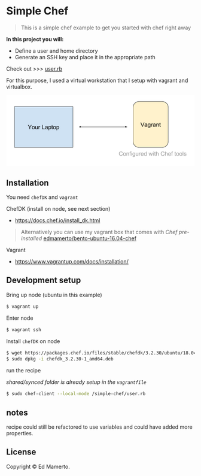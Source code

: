 # Simple Chef
> This is a simple chef example to get you started with chef right away


**In this project you will:**
 - Define a user and home directory 
 - Generate an SSH key and place it in the appropriate path

 Check out >>> [user.rb](https://github.com/edmamerto/simple-chef/blob/master/recipe/user.rb)

For this purpose, I used a virtual workstation that I setup with vagrant and virtualbox.

![simple chef architecture](simple-chef.png)

## Installation
You need `chefDK` and `vagrant` 

ChefDK (install on node, see next section) 
- https://docs.chef.io/install_dk.html

>Alternatively you can use my vagrant box that comes with *Chef pre-installed*
>[edmamerto/bento-ubuntu-16.04-chef](https://app.vagrantup.com/edmamerto/boxes/bento-ubuntu-16.04-chef/versions/0.1.0)

Vagrant
- https://www.vagrantup.com/docs/installation/


## Development setup

Bring up node (ubuntu in this example)

```bash
$ vagrant up
```
Enter node
```bash
$ vagrant ssh
```
Install `chefDK` on node

```bash
$ wget https://packages.chef.io/files/stable/chefdk/3.2.30/ubuntu/18.04/chefdk_3.2.30-1_amd64.deb
$ sudo dpkg -i chefdk_3.2.30-1_amd64.deb
```
run the recipe

*shared/synced folder is already setup in the `vagrantfile`*
```bash
$ sudo chef-client --local-mode /simple-chef/user.rb
```
## notes
recipe could still be refactored to use variables and could have added more properties.

## License
Copyright © Ed Mamerto.
